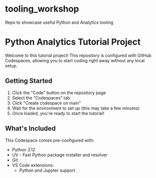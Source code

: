 # tooling_workshop
Repo to showcase useful Python and Analytics tooling

# Python Analytics Tutorial Project

Welcome to this tutorial project! This repository is configured with GitHub Codespaces, allowing you to start coding right away without any local setup.

## Getting Started

1. Click the "Code" button on the repository page
2. Select the "Codespaces" tab
3. Click "Create codespace on main"
4. Wait for the environment to set up (this may take a few minutes)
5. Once loaded, you're ready to start the tutorial!

## What's Included

This Codespace comes pre-configured with:

- Python 3.12
- UV - Fast Python package installer and resolver
- Git
- VS Code extensions:
  - Python and Jupyter support
